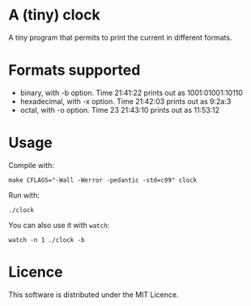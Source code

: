 # A (tiny) clock

A tiny program that permits to print the current in different formats.

# Formats supported

* binary, with -b option. Time 21:41:22 prints out as 1001:01001:10110
* hexadecimal, with -x option. Time 21:42:03 prints out as 9:2a:3
* octal, with -o option. Time 23 21:43:10 prints out as 11:53:12

# Usage

Compile with:

```
make CFLAGS="-Wall -Werror -pedantic -std=c99" clock
```

Run with: 

```
./clock
```

You can also use it with `watch`:


```
watch -n 1 ./clock -b
```

# Licence
This software is distributed under the MIT Licence.


